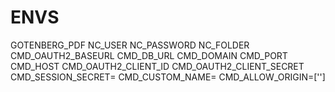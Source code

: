 # ENVS


GOTENBERG_PDF
NC_USER
NC_PASSWORD
NC_FOLDER
CMD_OAUTH2_BASEURL
CMD_DB_URL
CMD_DOMAIN
CMD_PORT
CMD_HOST
CMD_OAUTH2_CLIENT_ID
CMD_OAUTH2_CLIENT_SECRET
CMD_SESSION_SECRET=
CMD_CUSTOM_NAME=
CMD_ALLOW_ORIGIN=['']